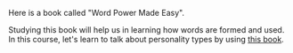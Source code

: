 Here is a book called "Word Power Made Easy".

Studying this book will help us in learning how words are formed and used. In this course, let's learn to talk about personality types by using [this book](https://drive.google.com/file/d/1kvkdRwsMVJO_iGfHjRZtFtS8lKOAM8vr/view?usp=sharing).

